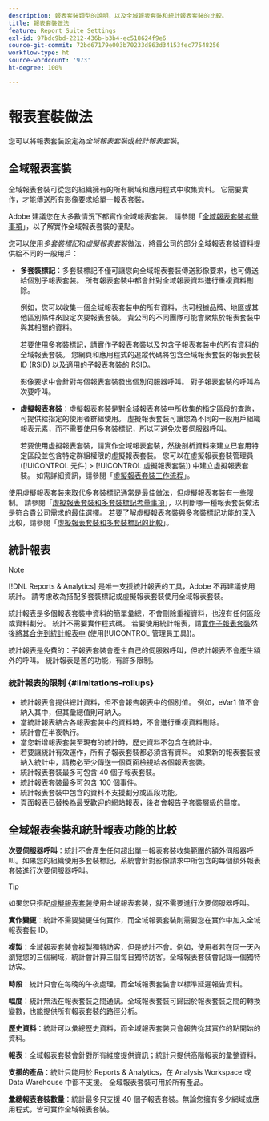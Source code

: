 ```yaml
---
description: 報表套裝類型的說明，以及全域報表套裝和統計報表套裝的比較。
title: 報表套裝做法
feature: Report Suite Settings
exl-id: 97bdc9bd-2212-436b-b3b4-ec518624f9e6
source-git-commit: 72bd67179e003b70233d863d34153fec77548256
workflow-type: ht
source-wordcount: '973'
ht-degree: 100%

---
```


# 報表套裝做法

<!-- change filename since page name changed? -->

您可以將報表套裝設定為&#x200B;*全域報表套裝*&#x200B;或&#x200B;*統計報表套裝*。

## 全域報表套裝

全域報表套裝可從您的組織擁有的所有網域和應用程式中收集資料。 它需要實作，才能傳送所有影像要求給單一報表套裝。

Adobe 建議您在大多數情況下都實作全域報表套裝。 請參閱「[全域報表套裝考量事項](https://experienceleague.adobe.com/docs/analytics/implementation/prepare/global-rs.html)」，以了解實作全域報表套裝的優點。

您可以使用&#x200B;*多套裝標記*&#x200B;和&#x200B;*虛擬報表套裝*&#x200B;做法，將貴公司的部分全域報表套裝資料提供給不同的一般用戶：

* **多套裝標記**：多套裝標記不僅可讓您向全域報表套裝傳送影像要求，也可傳送給個別子報表套裝。 所有報表套裝中都會針對全域報表資料進行重複資料刪除。

   例如，您可以收集一個全域報表套裝中的所有資料，也可根據品牌、地區或其他區別條件來設定次要報表套裝。 貴公司的不同團隊可能會聚焦於報表套裝中與其相關的資料。

   若要使用多套裝標記，請實作子報表套裝以及包含子報表套裝中的所有資料的全域報表套裝。 您網頁和應用程式的追蹤代碼將包含全域報表套裝的報表套裝 ID (RSID) 以及適用的子報表套裝的 RSID。<!-- Wording/be more specific? And include any links? -->

   影像要求中會針對每個報表套裝發出個別伺服器呼叫。 對子報表套裝的呼叫為次要呼叫。

* **虛擬報表套裝**：[虛擬報表套裝](/help/components/vrs/vrs-about.md)是對全域報表套裝中所收集的指定區段的查詢，可提供給指定的使用者群組使用。 虛擬報表套裝可讓您為不同的一般用戶組織報表元素，而不需要使用多套裝標記，所以可避免次要伺服器呼叫。

   若要使用虛擬報表套裝，請實作全域報表套裝，然後剖析資料來建立已套用特定區段並包含特定群組權限的虛擬報表套裝。 您可以在虛擬報表套裝管理員 ([!UICONTROL 元件] > [!UICONTROL 虛擬報表套裝]) 中建立虛擬報表套裝。 如需詳細資訊，請參閱「[虛擬報表套裝工作流程](/help/components/vrs/c-workflow-vrs/vrs-workflow.md)」。

使用虛擬報表套裝來取代多套裝標記通常是最佳做法，但虛擬報表套裝有一些限制。 請參閱「[虛擬報表套裝和多套裝標記考量事項](/help/components/vrs/vrs-considerations.md)」，以判斷哪一種報表套裝做法是符合貴公司需求的最佳選擇。 若要了解虛擬報表套裝與多套裝標記功能的深入比較，請參閱「[虛擬報表套裝和多套裝標記的比較](/help/components/vrs/vrs-about.md#section_317E4D21CCD74BC38166D2F57D214F78)」。

## 統計報表

>[!NOTE]
>
>[!DNL Reports & Analytics] 是唯一支援統計報表的工具，Adobe 不再建議使用統計。 請考慮改為搭配多套裝標記或虛擬報表套裝使用全域報表套裝。

統計報表是多個報表套裝中資料的簡單彙總，不會刪除重複資料，也沒有任何區段或資料劃分。 統計不需要實作程式碼。 若要使用統計報表，請[實作子報表套裝](/help/admin/c-manage-report-suites/c-new-report-suite/t-create-a-report-suite.md)然後[將其合併到統計報表中](/help/admin/c-manage-report-suites/t-rollups.md) (使用[!UICONTROL 管理員工具])。

統計報表是免費的：子報表套裝會產生自己的伺服器呼叫，但統計報表不會產生額外的呼叫。 統計報表是舊的功能，有許多限制。

### 統計報表的限制 {#limitations-rollups}

* 統計報表會提供總計資料，但不會報告報表中的個別值。 例如，eVar1 值不會納入其中，但其彙總值則可納入。
* 當統計報表結合各報表套裝中的資料時，不會進行重複資料刪除。
* 統計會在半夜執行。
* 當您新增報表套裝至現有的統計時，歷史資料不包含在統計中。
* 若要讓統計有效運作，所有子報表套裝都必須含有資料。 如果新的報表套裝被納入統計中，請務必至少傳送一個頁面檢視給各個報表套裝。
* 統計報表套裝最多可包含 40 個子報表套裝。
* 統計報表套裝最多可包含 100 個事件。
* 統計報表套裝中包含的資料不支援劃分或區段功能。
* 頁面報表已替換為最受歡迎的網站報表，後者會報告子套裝層級的量度。

## 全域報表套裝和統計報表功能的比較

**次要伺服器呼叫**：統計不會產生任何超出單一報表套裝收集範圍的額外伺服器呼叫。如果您的組織使用多套裝標記，系統會針對影像請求中所包含的每個額外報表套裝進行次要伺服器呼叫。

>[!TIP]
>
>如果您只搭配[虛擬報表套裝](/help/components/vrs/vrs-considerations.md)使用全域報表套裝，就不需要進行次要伺服器呼叫。

**實作變更**：統計不需要變更任何實作，而全域報表套裝則需要您在實作中加入全域報表套裝 ID。

**複製**：全域報表套裝會複製獨特訪客，但是統計不會。例如，使用者若在同一天內瀏覽您的三個網域，統計會計算三個每日獨特訪客。全域報表套裝會記錄一個獨特訪客。

**時段**：統計只會在每晚的午夜處理，而全域報表套裝會以標準延遲報告資料。

**幅度**：統計無法在報表套裝之間通訊。全域報表套裝可歸因於報表套裝之間的轉換變數，也能提供所有報表套裝的路徑分析。

**歷史資料**：統計可以彙總歷史資料，而全域報表套裝只會報告從其實作的點開始的資料。

**報表**：全域報表套裝會針對所有維度提供資訊；統計只提供高階報表的彙整資料。

**支援的產品**：統計只能用於 Reports &amp; Analytics，在 Analysis Workspace 或 Data Warehouse 中都不支援。 全域報表套裝可用於所有產品。

**彙總報表套裝數量**：統計最多只支援 40 個子報表套裝。無論您擁有多少網域或應用程式，皆可實作全域報表套裝。
